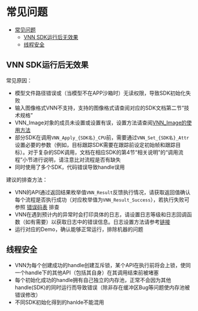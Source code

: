 # 常见问题
- [常见问题](#常见问题)
  - [VNN SDK运行后无效果](#vnn-sdk运行后无效果)
  - [线程安全](#线程安全)


## VNN SDK运行后无效果

常见原因：
- 模型文件路径错误或（当模型不在APP沙箱时）无读权限，导致SDK初始化失败
- 输入图像格式VNN不支持，支持的图像格式请查阅对应的SDK文档第二节“技术规格”
- VNN_Image对象的成员未设置或设置有误，设置方法请查阅[VNN_Image的使用方法](./how_to_use_vnn_image.md)
- 部分SDK在调用```VNN_Apply_{SDK名}_CPU```前，需要通过```VNN_Set_{SDK名}_Attr```设置必要的参数（例如，目标跟踪SDK需要在跟踪前设定初始帧和跟踪目标）。对于复杂的SDK调用，文档在相应SDK的第4节“相关说明”的“调用流程”小节进行说明，请注意比对流程是否有缺失
- 同时使用了多个SDK，代码错误导致handle误用

建议的排查方法：
- VNN的API通过返回结果枚举值```VNN_Result```反馈执行情况，请获取返回值确认每个流程是否执行成功（对应枚举值为```VNN_Result_Success```），若执行失败可参照 [错误码表](./status_code.md) 排查
- VNN在遇到预计内的异常时会打印具体的日志，请设置日志等级和日志回调函数（如有需要）以获取日志中的错误信息。日志设置方法请参考[链接](./vnn_kit_fun.md#日志设置)
- 运行对应的Demo，确认能够正常运行，排除机器的问题

## 线程安全
- VNN为每个创建成功的handle创建互斥锁，某个API在执行前将会上锁，使同一个handle下的其他API（包括其自身）在其调用结束前被堵塞
- 每个初始化成功的handle拥有自己独立的内存池，正常不会因为其他handle(SDK)的同时运行而导致错误（除非存在缓冲区Bug等问题使内存池被错误修改）
- 不同SDK初始化得到的hanlde不能混用
